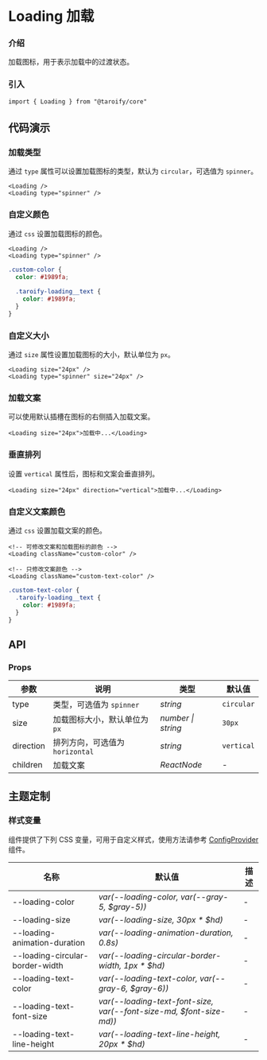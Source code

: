# Loading 加载

### 介绍

加载图标，用于表示加载中的过渡状态。

### 引入

```tsx
import { Loading } from "@taroify/core"
```

## 代码演示

### 加载类型

通过 `type` 属性可以设置加载图标的类型，默认为 `circular`，可选值为 `spinner`。

```tsx
<Loading />
<Loading type="spinner" />
```

### 自定义颜色

通过 `css` 设置加载图标的颜色。

```tsx
<Loading />
<Loading type="spinner" />
```

```scss
.custom-color {
  color: #1989fa;
  
  .taroify-loading__text {
    color: #1989fa;
  }
}
```

### 自定义大小

通过 `size` 属性设置加载图标的大小，默认单位为 `px`。

```tsx
<Loading size="24px" />
<Loading type="spinner" size="24px" />
```

### 加载文案

可以使用默认插槽在图标的右侧插入加载文案。

```tsx
<Loading size="24px">加载中...</Loading>
```

### 垂直排列

设置 `vertical` 属性后，图标和文案会垂直排列。

```tsx
<Loading size="24px" direction="vertical">加载中...</Loading>
```

### 自定义文案颜色

通过 `css` 设置加载文案的颜色。

```tsx
<!-- 可修改文案和加载图标的颜色 -->
<Loading className="custom-color" />

<!-- 只修改文案颜色 -->
<Loading className="custom-text-color" />
```

```scss
.custom-text-color {
  .taroify-loading__text {
    color: #1989fa;
  }
}
```

## API

### Props

| 参数       | 说明                          | 类型               | 默认值     |
| ---------- | ----------------------------- | ------------------ | ---------- |
| type       | 类型，可选值为 `spinner`      | _string_           | `circular` |
| size       | 加载图标大小，默认单位为 `px` | _number \| string_ | `30px`     |
| direction | 排列方向，可选值为 `horizontal` | _string_ | `vertical` |
| children   | 加载文案    | _ReactNode_          | -    |

## 主题定制

### 样式变量

组件提供了下列 CSS 变量，可用于自定义样式，使用方法请参考 [ConfigProvider](/components/config-provider/) 组件。

| 名称                              | 默认值                                                                 | 描述  |
|---------------------------------|---------------------------------------------------------------------|-----|
| --loading-color                 | _var(--loading-color, var(--gray-5, $gray-5))_                      | -   |
| --loading-size                  | _var(--loading-size, 30px * $hd)_                                   | -   |
| --loading-animation-duration    | _var(--loading-animation-duration, 0.8s)_                           | -   |
| --loading-circular-border-width | _var(--loading-circular-border-width, 1px * $hd)_                   | -   |
| --loading-text-color            | _var(--loading-text-color, var(--gray-6, $gray-6))_                 | -   |
| --loading-text-font-size        | _var(--loading-text-font-size, var(--font-size-md, $font-size-md))_ | -   |
| --loading-text-line-height      | _var(--loading-text-line-height, 20px * $hd)_                       | -   |
